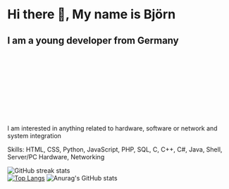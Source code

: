 

# Hi there 👋, My name is Björn
## I am a young developer from Germany
![I am a young developer from Germany](https://raw.githubusercontent.com/Wayeet/Wayeet/main/banner.gif)

I am interested in anything related to hardware, software or network and system integration

Skills: HTML, CSS, Python, JavaScript, PHP, SQL, C, C++, C#, Java, Shell, Server/PC Hardware, Networking

![GitHub streak stats](https://github-readme-streak-stats.herokuapp.com/?user=Wayeet)  
[![Top Langs](https://github-readme-stats.vercel.app/api/top-langs/?username=anuraghazra)](https://github.com/anuraghazra/github-readme-stats)
![Anurag's GitHub stats](https://github-readme-stats.vercel.app/api?username=wayeet&show_icons=true&count_private=true)
